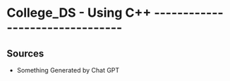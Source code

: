 # College_DS - Using C++ --------------------------------
## Sources 
- Something Generated by Chat GPT 
